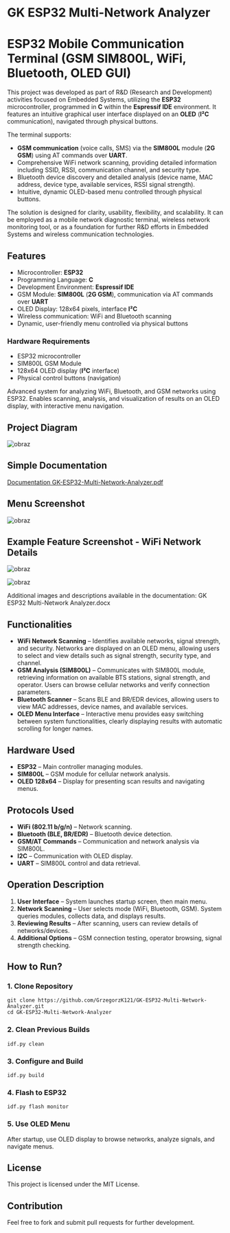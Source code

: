 # GK ESP32 Multi-Network Analyzer

# ESP32 Mobile Communication Terminal (GSM SIM800L, WiFi, Bluetooth, OLED GUI)

This project was developed as part of R&D (Research and Development) activities focused on Embedded Systems, utilizing the **ESP32** microcontroller, programmed in **C** within the **Espressif IDE** environment. It features an intuitive graphical user interface displayed on an **OLED** (**I²C** communication), navigated through physical buttons.

The terminal supports:
- **GSM communication** (voice calls, SMS) via the **SIM800L** module (**2G GSM**) using AT commands over **UART**.
- Comprehensive WiFi network scanning, providing detailed information including SSID, RSSI, communication channel, and security type.
- Bluetooth device discovery and detailed analysis (device name, MAC address, device type, available services, RSSI signal strength).
- Intuitive, dynamic OLED-based menu controlled through physical buttons.

The solution is designed for clarity, usability, flexibility, and scalability. It can be employed as a mobile network diagnostic terminal, wireless network monitoring tool, or as a foundation for further R&D efforts in Embedded Systems and wireless communication technologies.

## Features
- Microcontroller: **ESP32**
- Programming Language: **C**
- Development Environment: **Espressif IDE**
- GSM Module: **SIM800L** (**2G GSM**), communication via AT commands over **UART**
- OLED Display: 128x64 pixels, interface **I²C**
- Wireless communication: WiFi and Bluetooth scanning
- Dynamic, user-friendly menu controlled via physical buttons

### Hardware Requirements
- ESP32 microcontroller
- SIM800L GSM Module
- 128x64 OLED display (**I²C** interface)
- Physical control buttons (navigation)


Advanced system for analyzing WiFi, Bluetooth, and GSM networks using ESP32. Enables scanning, analysis, and visualization of results on an OLED display, with interactive menu navigation.

## Project Diagram
![obraz](https://github.com/user-attachments/assets/6a1e1604-939d-4b4d-9028-4809d771e0d7)

## Simple Documentation
[Documentation GK-ESP32-Multi-Network-Analyzer.pdf](https://github.com/user-attachments/files/19158127/Documentation.GK-ESP32-Multi-Network-Analyzer.pdf)



## Menu Screenshot
![obraz](https://github.com/user-attachments/assets/7ba922b0-515c-455d-9a58-6c1372cd2fcf)


## Example Feature Screenshot - WiFi Network Details
![obraz](https://github.com/user-attachments/assets/dc4ec182-7424-4fa1-888b-b41c57cbeb4f)

![obraz](https://github.com/user-attachments/assets/b243ca05-ca48-4dc9-9f2c-0c8a21b75894)


Additional images and descriptions available in the documentation:
GK ESP32 Multi-Network Analyzer.docx

## Functionalities
- **WiFi Network Scanning** – Identifies available networks, signal strength, and security. Networks are displayed on an OLED menu, allowing users to select and view details such as signal strength, security type, and channel.
- **GSM Analysis (SIM800L)** – Communicates with SIM800L module, retrieving information on available BTS stations, signal strength, and operator. Users can browse cellular networks and verify connection parameters.
- **Bluetooth Scanner** – Scans BLE and BR/EDR devices, allowing users to view MAC addresses, device names, and available services.
- **OLED Menu Interface** – Interactive menu provides easy switching between system functionalities, clearly displaying results with automatic scrolling for longer names.

## Hardware Used
- **ESP32** – Main controller managing modules.
- **SIM800L** – GSM module for cellular network analysis.
- **OLED 128x64** – Display for presenting scan results and navigating menus.

## Protocols Used
- **WiFi (802.11 b/g/n)** – Network scanning.
- **Bluetooth (BLE, BR/EDR)** – Bluetooth device detection.
- **GSM/AT Commands** – Communication and network analysis via SIM800L.
- **I2C** – Communication with OLED display.
- **UART** – SIM800L control and data retrieval.

## Operation Description
1. **User Interface** – System launches startup screen, then main menu.
2. **Network Scanning** – User selects mode (WiFi, Bluetooth, GSM). System queries modules, collects data, and displays results.
3. **Reviewing Results** – After scanning, users can review details of networks/devices.
4. **Additional Options** – GSM connection testing, operator browsing, signal strength checking.

## How to Run?
### 1. Clone Repository
```
git clone https://github.com/GrzegorzK121/GK-ESP32-Multi-Network-Analyzer.git
cd GK-ESP32-Multi-Network-Analyzer
```
### 2. Clean Previous Builds
```
idf.py clean
```
### 3. Configure and Build
```
idf.py build
```
### 4. Flash to ESP32
```
idf.py flash monitor
```
### 5. Use OLED Menu
After startup, use OLED display to browse networks, analyze signals, and navigate menus.

## License
This project is licensed under the MIT License.

## Contribution
Feel free to fork and submit pull requests for further development.

